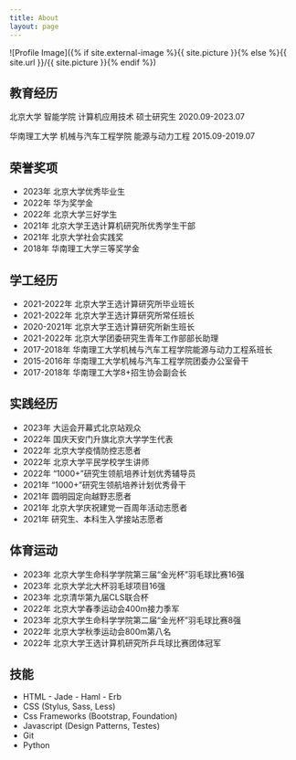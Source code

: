 ```yaml
---
title: About
layout: page
---
```

![Profile Image]({% if site.external-image %}{{ site.picture }}{% else %}{{ site.url }}/{{ site.picture }}{% endif %})


<h2> 教育经历 </h2>

北京大学 智能学院 计算机应用技术 硕士研究生 2020.09-2023.07 

华南理工大学 机械与汽车工程学院 能源与动力工程 2015.09-2019.07


<h2> 荣誉奖项</h2>

<ul>
<li>2023年 北京大学优秀毕业生</li>
<li>2022年 华为奖学金</li>
<li>2022年 北京大学三好学生</li>
<li>2021年 北京大学王选计算机研究所优秀学生干部</li>
<li>2021年 北京大学社会实践奖</li>
<li>2018年 华南理工大学三等奖学金</li>
</ul>

<h2> 学工经历</h2>
<ul>
<li>2021-2022年 北京大学王选计算研究所毕业班长</li>
<li>2021-2022年 北京大学王选计算研究所常任班长</li>
<li>2020-2021年 北京大学王选计算研究所新生班长</li>
<li>2021-2022年 北京大学团委研究生青年工作部部长助理</li>
<li>2017-2018年 华南理工大学机械与汽车工程学院能源与动力工程系班长</li>
<li>2015-2016年 华南理工大学机械与汽车工程学院团委办公室骨干</li>
<li>2017-2018年 华南理工大学8+招生协会副会长</li>

</ul>

<h2> 实践经历</h2>

<ul>
<li>2023年 大运会开幕式北京站观众</li>
<li>2022年 国庆天安门升旗北京大学学生代表 </li> 
<li>2022年 北京大学疫情防控志愿者</li>
<li>2022年 北京大学平民学校学生讲师</li>
<li>2022年 “1000+”研究生领航培养计划优秀辅导员</li>
<li>2021年 “1000+”研究生领航培养计划优秀骨干</li>
<li>2021年 圆明园定向越野志愿者</li>
<li>2021年 北京大学庆祝建党一百周年活动志愿者</li>
<li>2021年 研究生、本科生入学接站志愿者</li>
</ul>
<h2> 体育运动</h2>

<ul>
<li>2023年 北京大学生命科学学院第三届“金光杯”羽毛球比赛16强 </li>
<li>2023年 北京大学北大杯羽毛球项目16强</li>
<li>2023年 北京清华第九届CLS联合杯</li> 
<li>2022年 北京大学春季运动会400m接力季军</li>
<li>2023年 北京大学生命科学学院第二届“金光杯”羽毛球比赛8强</li>
<li>2022年 北京大学秋季运动会800m第八名</li>
<li>2022年 北京大学王选计算机研究所乒乓球比赛团体冠军</li>
</ul> 


<h2>技能</h2>

<ul class="skill-list">
	<li>HTML - Jade - Haml - Erb</li>
	<li>CSS (Stylus, Sass, Less)</li>
	<li>Css Frameworks (Bootstrap, Foundation)</li>
	<li>Javascript (Design Patterns, Testes)</li>
	<li>Git</li>
	<li>Python</li>
</ul>

<!-- <h2>项目</h2>

<ul>
	<li><a href="https://github.com/">KDD比赛</a></li>
</ul> -->
